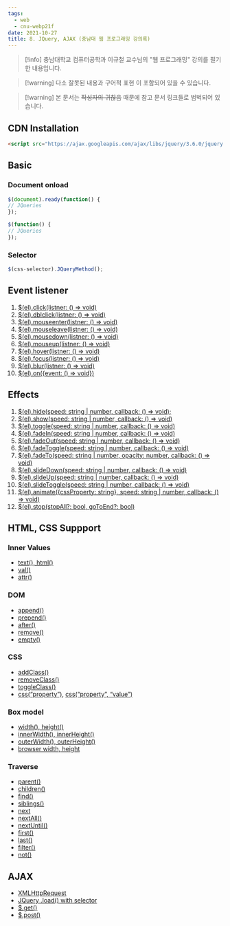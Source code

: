 ```yaml
---
tags:
  - web
  - cnu-webp21f
date: 2021-10-27
title: 8. JQuery, AJAX (충남대 웹 프로그래밍 강의록)
---
```

> [!info] 충남대학교 컴퓨터공학과 이규철 교수님의 "웹 프로그래밍" 강의를 필기한 내용입니다.

> [!warning] 다소 잘못된 내용과 구어적 표현 이 포함되어 있을 수 있습니다.

> [!warning] 본 문서는 ~~작성자의 귀찮음~~ 때문에 참고 문서 링크들로 범벅되어 있습니다.

## CDN Installation

```html
<script src="https://ajax.googleapis.com/ajax/libs/jquery/3.6.0/jquery.min.js"></script>
```

## Basic

### Document onload

```js
$(document).ready(function() {
// JQueries
});

$(function() {
// JQueries
});
```

### Selector

```js
$(css-selector).JQueryMethod();
```

## Event listener

1. [$(el).click(listner: () => void)](http://www.w3schools.com/jquery/tryit.asp?filename=tryjquery_click)
2. [$(el).dblclick(listner: () => void)](http://www.w3schools.com/jquery/tryit.asp?filename=tryjquery_dblclick)
3. [$(el).mouseenter(listner: () => void)](http://www.w3schools.com/jquery/tryit.asp?filename=tryjquery_mouseenter)
4. [$(el).mouseleave(listner: () => void)](http://www.w3schools.com/jquery/tryit.asp?filename=tryjquery_mouseleave)
5. [$(el).mousedown(listner: () => void)](http://www.w3schools.com/jquery/tryit.asp?filename=tryjquery_mousedown)
6. [$(el).mouseup(listner: () => void)](http://www.w3schools.com/jquery/tryit.asp?filename=tryjquery_mouseup)
7. [$(el).hover(listner: () => void)](http://www.w3schools.com/jquery/tryit.asp?filename=tryjquery_hover)
8. [$(el).focus(listner: () => void)](http://www.w3schools.com/jquery/tryit.asp?filename=tryjquery_focus_blur)
9. [$(el).blur(listner: () => void)](http://www.w3schools.com/jquery/tryit.asp?filename=tryjquery_focus_blur)
10. [$(el).on({event: () => void})](https://www.w3schools.com/jquery/tryit.asp?filename=tryjquery_on_multiple)

## Effects

1. [$(el).hide(speed: string | number, callback: () => void);](http://www.w3schools.com/jquery/tryit.asp?filename=tryjquery_hide_slow)
2. [$(el).show(speed: string | number, callback: () => void)](http://www.w3schools.com/jquery/tryit.asp?filename=tryjquery_hide_slow)
3. [$(el).toggle(speed: string | number, callback: () => void)](http://www.w3schools.com/jquery/tryit.asp?filename=tryjquery_toggle)
4. [$(el).fadeIn(speed: string | number, callback: () => void)](http://www.w3schools.com/jquery/tryit.asp?filename=tryjquery_fadein)
5. [$(el).fadeOut(speed: string | number, callback: () => void)](http://www.w3schools.com/jquery/tryit.asp?filename=tryjquery_fadeout)
6. [$(el).fadeToggle(speed: string | number, callback: () => void)](http://www.w3schools.com/jquery/tryit.asp?filename=tryjquery_fadetoggle)
7. [$(el).fadeTo(speed: string | number, opacity: number, callback: () => void)](http://www.w3schools.com/jquery/tryit.asp?filename=tryjquery_fadeto)
8. [$(el).slideDown(speed: string | number, callback: () => void)](http://www.w3schools.com/jquery/tryit.asp?filename=tryjquery_slide_down)
9. [$(el).slideUp(speed: string | number, callback: () => void)](http://www.w3schools.com/jquery/tryit.asp?filename=tryjquery_slide_up)
10. [$(el).slideToggle(speed: string | number, callback: () => void)](http://www.w3schools.com/jquery/tryit.asp?filename=tryjquery_slide_toggle)
11. [$(el).animate({cssProperty: string}, speed: string | number, callback: () => void)](http://www.w3schools.com/jquery/tryit.asp?filename=tryjquery_animation1_multicss)
12. [$(el).stop(stopAll?: bool, goToEnd?: bool)](https://www.w3schools.com/jquery/tryit.asp?filename=tryjquery_stop_slide)

## HTML, CSS Suppport

### Inner Values

- [text(), html()](http://www.w3schools.com/jquery/tryit.asp?filename=tryjquery_dom_html_get)
- [val()](http://www.w3schools.com/jquery/tryit.asp?filename=tryjquery_dom_val_get)
- [attr()](http://www.w3schools.com/jquery/tryit.asp?filename=tryjquery_dom_attr_get)

### DOM

- [append()](http://www.w3schools.com/jquery/tryit.asp?filename=tryjquery_html_append)
- [prepend()](http://www.w3schools.com/jquery/tryit.asp?filename=tryjquery_html_prepend)
- [after()](http://www.w3schools.com/jquery/tryit.asp?filename=tryjquery_html_after)
- [remove()](http://www.w3schools.com/jquery/tryit.asp?filename=tryjquery_dom_remove)
- [empty()](http://www.w3schools.com/jquery/tryit.asp?filename=tryjquery_dom_empty)

### CSS

- [addClass()](http://www.w3schools.com/jquery/tryit.asp?filename=tryjquery_dom_addclass2)
- [removeClass()](http://www.w3schools.com/jquery/tryit.asp?filename=tryjquery_dom_removeclass)
- [toggleClass()](http://www.w3schools.com/jquery/tryit.asp?filename=tryjquery_dom_toggleclass)
- [css(“property”)](http://www.w3schools.com/jquery/tryit.asp?filename=tryjquery_css_getcolor), [css(“property”, “value”)](http://www.w3schools.com/jquery/tryit.asp?filename=tryjquery_css_setcolor)

### Box model

- [width(), height()](http://www.w3schools.com/jquery/tryit.asp?filename=tryjquery_css_setcolor)
- [innerWidth(), innerHeight()](http://www.w3schools.com/jquery/tryit.asp?filename=tryjquery_dim_innerwidth_height)
- [outerWidth(), outerHeight()](https://www.w3schools.com/jquery/tryit.asp?filename=tryjquery_dim_outerwidth_height)
- [browser width, height](http://www.w3schools.com/jquery/tryit.asp?filename=tryjquery_dim_width_height2)

### Traverse

- [parent()](http://www.w3schools.com/jquery/tryit.asp?filename=tryjquery_parent)
- [children()](http://www.w3schools.com/jquery/tryit.asp?filename=tryjquery_children)
- [find()](http://www.w3schools.com/jquery/tryit.asp?filename=tryjquery_find)
- [siblings()](http://www.w3schools.com/jquery/tryit.asp?filename=tryjquery_siblings)
- [next](http://www.w3schools.com/jquery/tryit.asp?filename=tryjquery_next)
- [nextAll()](http://www.w3schools.com/jquery/tryit.asp?filename=tryjquery_nextall)
- [nextUntil()](http://www.w3schools.com/jquery/tryit.asp?filename=tryjquery_nextuntil)
- [first()](http://www.w3schools.com/jquery/tryit.asp?filename=tryjquery_first)
- [last()](http://www.w3schools.com/jquery/tryit.asp?filename=tryjquery_last)
- [filter()](http://www.w3schools.com/jquery/tryit.asp?filename=tryjquery_filter)
- [not()](http://www.w3schools.com/jquery/tryit.asp?filename=tryjquery_not)

## AJAX

- [XMLHttpRequest](https://www.w3schools.com/js/tryit.asp?filename=tryjs_ajax_first)
- [JQuery .load() with selector](https://www.w3schools.com/jquery/tryit.asp?filename=tryjquery_ajax_load2)
- [$.get()](https://www.w3schools.com/jquery/tryit.asp?filename=tryjquery_ajax_get)
- [$.post()](https://www.w3schools.com/jquery/tryit.asp?filename=tryjquery_ajax_post)